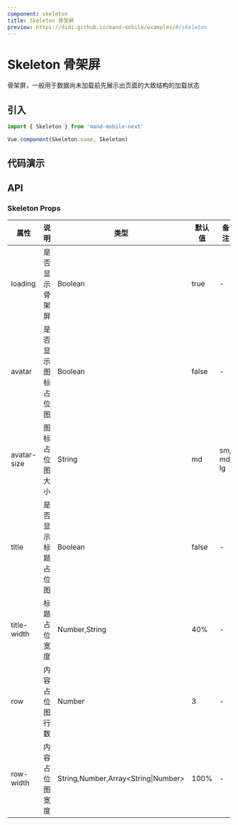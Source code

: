 ```yaml
---
component: skeleton
title: Skeleton 骨架屏
preview: https://didi.github.io/mand-mobile/examples/#/skeleton
---
```


# Skeleton 骨架屏

骨架屏，一般用于数据尚未加载前先展示出页面的大致结构的加载状态

## 引入

```javascript
import { Skeleton } from 'mand-mobile-next'

Vue.component(Skeleton.name, Skeleton)
```

## 代码演示

<demo-wrapper
  src="src/packages/skeleton/demo"
  :demos="demos"
/>

<script setup>
const demos = import.meta.globEager('../../../src/packages/skeleton/demo/demo*.vue')
</script>

## API

### Skeleton Props
|属性 | 说明 | 类型 | 默认值 | 备注|
|----|-----|------|------|------|
|loading|是否显示骨架屏|Boolean|true|-|
|avatar|是否显示图标占位图|Boolean|false|-|
|avatar-size|图标占位图大小|String|md| sm, md, lg |
|title|是否显示标题占位图|Boolean|false|-|
|title-width|标题占位宽度|Number,String| 40%|-|
|row|内容占位图行数|Number|3|-|
|row-width|内容占位图宽度|String,Number,Array\<String\|Number\>|100%|-|
